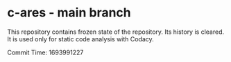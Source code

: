 # c-ares - main branch

This repository contains frozen state of the repository.
Its history is cleared. It is used only for static code
analysis with Codacy.

Commit Time: 1693991227